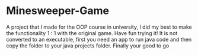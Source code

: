 # Minesweeper-Game
A project that I made for the OOP course in university, I did my best to make the functionality 1 : 1 with the original game. Have fun trying it!
It is not converted to an executable, first you need an app to run java code and then copy the folder to your java projects folder. Finally your good to go
